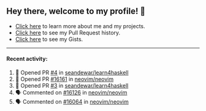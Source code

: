 ## Hey there, welcome to my profile! 👋

- [Click here](https://seandewar.github.io/) to learn more about me and my projects.
- [Click here](https://github.com/search?p=1&q=author%3Aseandewar+is%3Apr) to see my Pull Request history.
- [Click here](https://gist.github.com/seandewar) to see my Gists.

---

#### Recent activity:

<!--START_SECTION:activity-->
1. 💪 Opened PR [#4](https://github.com/seandewar/learn4haskell/pull/4) in [seandewar/learn4haskell](https://github.com/seandewar/learn4haskell)
2. 💪 Opened PR [#16161](https://github.com/neovim/neovim/pull/16161) in [neovim/neovim](https://github.com/neovim/neovim)
3. 💪 Opened PR [#3](https://github.com/seandewar/learn4haskell/pull/3) in [seandewar/learn4haskell](https://github.com/seandewar/learn4haskell)
4. 🗣 Commented on [#16126](https://github.com/neovim/neovim/issues/16126) in [neovim/neovim](https://github.com/neovim/neovim)
5. 🗣 Commented on [#16064](https://github.com/neovim/neovim/issues/16064) in [neovim/neovim](https://github.com/neovim/neovim)
<!--END_SECTION:activity-->
